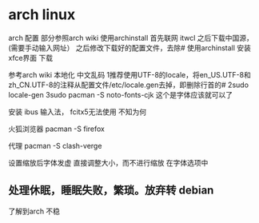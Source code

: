 
# arch linux

arch 配置
部分参照arch wiki
使用archinstall
首先联网 itwcl
之后下载中国源，(需要手动输入网址）
之后修改下载好的配置文件，去除#
使用archinstall
安装xfce界面
下载

参考arch wiki 本地化
中文乱码
1推荐使用UTF-8的locale，将en_US.UTF-8和zh_CN.UTF-8的注释从配置文件/etc/locale.gen去掉，即删除行首的#
2sudo locale-gen
3sudo pacman -S noto-fonts-cjk    这个是字体应该就可以了

安装 ibus 输入法， fcitx5无法使用 不知为何

火狐浏览器
pacman -S firefox

代理
pacman -S clash-verge

设置缩放后字体发虚
直接调整大小，而不进行缩放
在字体选项中

## 处理休眠，睡眠失败，繁琐。放弃转 debian

了解到arch 不稳


